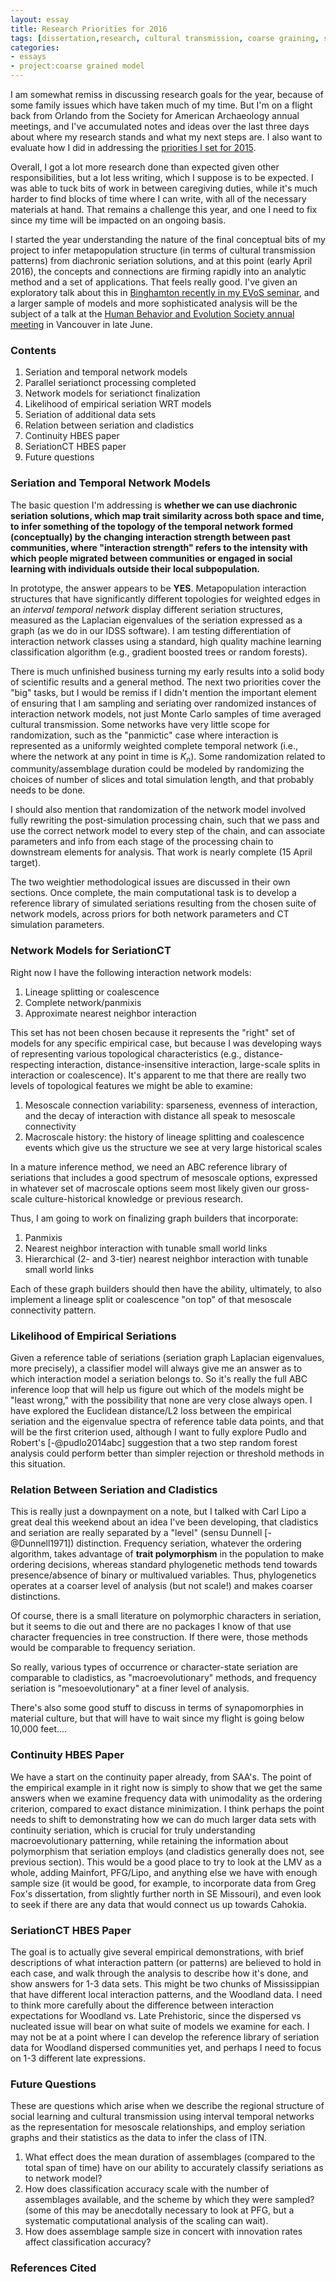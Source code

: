 ```yaml
---
layout: essay
title: Research Priorities for 2016
tags: [dissertation,research, cultural transmission, coarse graining, seriation]
categories: 
- essays
- project:coarse grained model
---
```


I am somewhat remiss in discussing research goals for the year, because of some family issues which have taken much of my time.  But I'm on a flight back from Orlando from the Society for American Archaeology annual meetings, and I've accumulated notes and ideas over the last three days about where my research stands and what my next steps are.  I also want to evaluate how I did 
in addressing the [priorities I set for 2015](/essays/2015/01/01/research-priorities-2015.html).  

Overall, I got a lot more research done than expected given other responsibilities, but a lot less writing, which I suppose is to be expected.  I was able to tuck bits of work in between caregiving duties, while it's much harder to find blocks of time where I can write, with all of the necessary materials at hand.  That remains a challenge this year, and one I need to fix since my time will be impacted on an ongoing basis.  

I started the year understanding the nature of the final conceptual bits of my project to infer metapopulation structure (in terms of cultural transmission patterns) from diachronic seriation solutions, and at this point (early April 2016), the concepts and connections are firming rapidly into an analytic method and a set of applications.  That feels really good.  I've given an exploratory talk about this in [Binghamton recently in my EVoS seminar](/essays/2016/03/22/evos-seminar-series-binghamton.html), and a larger sample of models and more sophisticated analysis will be the subject of a talk at the [Human Behavior and Evolution Society annual meeting](http://www.hbes.com/hbes2016) in Vancouver in late June.   


### Contents ###

1.  Seriation and temporal network models
1.  Parallel seriationct processing completed
1.  Network models for seriationct finalization
1.  Likelihood of empirical seriation WRT models
1.  Seriation of additional data sets
1.  Relation between seriation and cladistics
1.  Continuity HBES paper
1.  SeriationCT HBES paper
1.  Future questions


### Seriation and Temporal Network Models ###

The basic question I'm addressing is __whether we can use diachronic seriation solutions, which map trait similarity across both space and time, to infer something of the topology of the temporal network formed (conceptually) by the changing interaction strength between past communities, where "interaction strength" refers to the intensity with which people migrated between communities or engaged in social learning with individuals outside their local subpopulation.__

In prototype, the answer appears to be __YES__.  Metapopulation interaction structures that have significantly different topologies for weighted edges in an _interval temporal network_ display different seriation structures, measured as the Laplacian eigenvalues of the seriation expressed as a graph (as we do in our IDSS software).  I am testing differentiation of interaction network classes using a standard, high quality machine learning classification algorithm (e.g., gradient boosted trees or random forests).  

There is much unfinished business turning my early results into a solid body of scientific results and a general method.  The next two priorities cover the "big" tasks, but I would be remiss if I didn't mention the important element of ensuring that I am sampling and seriating over randomized instances of interaction network models, not just Monte Carlo samples of time averaged cultural transmission.  Some networks have very little scope for randomization, such as the "panmictic" case where interaction is represented as a uniformly weighted complete temporal network (i.e., where the network at any point in time is $K_n$).  Some randomization related to community/assemblage duration could be modeled by randomizing the choices of number of slices and total simulation length, and that probably needs to be done.  

I should also mention that randomization of the network model involved fully rewriting the post-simulation processing chain, such that we pass and use the correct network model to every step of the chain, and can associate parameters and info from each stage of the processing chain to downstream elements for analysis.  That work is nearly complete (15 April target).  

The two weightier methodological issues are discussed in their own sections.  Once complete, the main computational task is to develop a reference library of simulated seriations resulting from the chosen suite of network models, across priors for both network parameters and CT simulation parameters.  

### Network Models for SeriationCT ###

Right now I have the following interaction network models:

1.  Lineage splitting or coalescence
1.  Complete network/panmixis
1.  Approximate nearest neighbor interaction

This set has not been chosen because it represents the "right" set of models for any specific empirical case, but because I was developing ways of representing various topological characteristics (e.g., distance-respecting interaction, distance-insensitive interaction, large-scale splits in interaction or coalescence).  It's apparent to me that there are really two levels of topological features we might be able to examine:

1.  Mesoscale connection variability:  sparseness, evenness of interaction, and the decay of interaction with distance all speak to mesoscale connectivity
1.  Macroscale history:  the history of lineage splitting and coalescence events which give us the structure we see at very large historical scales

In a mature inference method, we need an ABC reference library of seriations that includes a good spectrum of mesoscale options, expressed in whatever set of macroscale options seem most likely given our gross-scale culture-historical knowledge or previous research.

Thus, I am going to work on finalizing graph builders that incorporate:

1.  Panmixis
1.  Nearest neighbor interaction with tunable small world links
1.  Hierarchical (2- and 3-tier) nearest neighbor interaction with tunable small world links

Each of these graph builders should then have the ability, ultimately, to also implement a lineage split or coalescence "on top" of that mesoscale connectivity pattern.  


### Likelihood of Empirical Seriations ###

Given a reference table of seriations (seriation graph Laplacian eigenvalues, more precisely), a classifier model will always give me an answer as to which interaction model a seriation belongs to.  So it's really the full ABC inference loop that will help us figure out which of the models might be "least wrong," with the possibility that none are very close always open.  I have explored the Euclidean distance/L2 loss between the empirical seriation and the eigenvalue spectra of reference table data points, and that will be the first criterion used, although I want to fully explore Pudlo and Robert's [-@pudlo2014abc] suggestion that a two step random forest analysis could perform better than simpler rejection or threshold methods in this situation.  

### Relation Between Seriation and Cladistics ###

This is really just a downpayment on a note, but I talked with Carl Lipo a great deal this weekend about an idea I've been developing, that cladistics and seriation are really separated by a "level" (sensu Dunnell [-@Dunnell1971]) distinction.  Frequency seriation, whatever the ordering algorithm, takes advantage of __trait polymorphism__ in the population to make ordering decisions, whereas standard phylogenetic methods tend towards presence/absence of binary or multivalued variables.  Thus, phylogenetics operates at a coarser level of analysis (but not scale!) and makes coarser distinctions.  

Of course, there is a small literature on polymorphic characters in seriation, but it seems to die out and there are no packages I know of that use character frequencies in tree construction.  If there were, those methods would be comparable to frequency seriation.

So really, various types of occurrence or character-state seriation are comparable to cladistics, as "macroevolutionary" methods, and frequency seriation is "mesoevolutionary" at a finer level of analysis.  

There's also some good stuff to discuss in terms of synapomorphies in material culture, but that will have to wait since my flight is going below 10,000 feet....


### Continuity HBES Paper ###

We have a start on the continuity paper already, from SAA's.  The point of the empirical example in it right now is simply to show that we get the same answers when we examine frequency data with unimodality as the ordering criterion, compared to exact distance minimization.  I think perhaps the point needs to shift to demonstrating how we can do much larger data sets with continuity seriation, which is crucial for truly understanding macroevolutionary patterning, while retaining the information about polymorphism that seriation employs (and cladistics generally does not, see previous section).  This would be a good place to try to look at the LMV as a whole, adding Mainfort, PFG/Lipo, and anything else we have with enough sample size (it would be good, for example, to incorporate data from Greg Fox's dissertation, from slightly further north in SE Missouri), and even look to seek if there are any data that would connect us up towards Cahokia.  

### SeriationCT HBES Paper ###

The goal is to actually give several empirical demonstrations, with brief descriptions of what interaction pattern (or patterns) are believed to hold in each case, and walk through the analysis to describe how it's done, and show answers for 1-3 data sets.  This might be two chunks of Mississippian that have different local interaction patterns, and the Woodland data.  I need to think more carefully about the difference between interaction expectations for Woodland vs. Late Prehistoric, since the dispersed vs nucleated issue will bear on what suite of models we examine for each.  I may not be at a point where I can develop the reference library of seriation data for Woodland dispersed communities yet, and perhaps I need to focus on 1-3 different late expressions.  



### Future Questions ###

These are questions which arise when we describe the regional structure of social learning and cultural transmission using interval temporal networks as the representation for mesoscale relationships, and employ seriation graphs and their statistics as the data to infer the class of ITN.  

1.  What effect does the mean duration of assemblages (compared to the total span of time) have on our ability to accurately classify seriations as to network model?
1.  How does classification accuracy scale with the number of assemblages available, and the scheme by which they were sampled?  (some of this may be anecdotally necessary to look at PFG, but a systematic computational analysis of the scaling can wait).  
1.  How does assemblage sample size in concert with innovation rates affect classification accuracy?   


### References Cited ###




